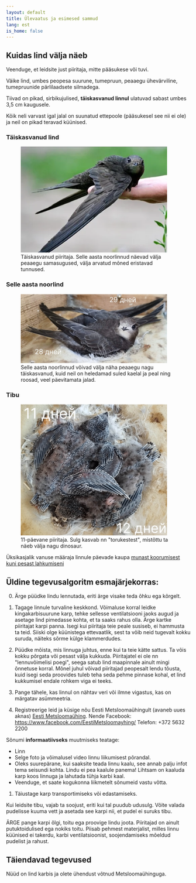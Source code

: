```yaml
---
layout: default
title: Ülevaatus ja esimesed sammud
lang: est
is_home: false
---
```


## Kuidas lind välja näeb

Veenduge, et leidsite just piiritaja, mitte pääsukese või tuvi.

Väike lind, umbes peopesa suurune, tumepruun, peaaegu ühevärviline, tumepruunide pärlilaadsete silmadega.

Tiivad on pikad, sirbikujulised, **täiskasvanud linnul** ulatuvad sabast umbes 3,5 cm kaugusele.

Kõik neli varvast igal jalal on suunatud ettepoole (pääsukesel see nii ei ole) ja neil on pikad teravad küünised.

### Täiskasvanud lind
<figure>
  <img src="../assets/images/adult_swift.webp" alt="Täiskasvanud piiritaja" width="400">
  <figcaption>Täiskasvanud piiritaja. Selle aasta noorlinnud näevad välja peaaegu samasugused, välja arvatud mõned eristavad tunnused.</figcaption>
</figure>

### Selle aasta noorlind
<figure>
  <img src="../assets/images/timeline_day_28__29.webp" alt="Piiritaja noorlind" width="400">
  <figcaption>Selle aasta noorlinnud võivad välja näha peaaegu nagu täiskasvanud, kuid neil on heledamad suled kaelal ja peal ning roosad, veel päevitamata jalad.</figcaption>
</figure>

### Tibu
<figure>
  <img src="../assets/images/timeline_day_11__12.webp" alt="11-päevane piiritaja tibu" width="400">
  <figcaption>11-päevane piiritaja. Sulg kasvab nn "torukestest", mistõttu ta näeb välja nagu dinosaur.</figcaption>
</figure>

Üksikasjalik vanuse määraja linnule päevade kaupa [munast koorumisest kuni pesast lahkumiseni](identifying-swift.md)

## Üldine tegevusalgoritm esmajärjekorras:

0) Ärge püüdke lindu lennutada, eriti ärge visake teda õhku ega kõrgelt.

1) Tagage linnule turvaline keskkond.
Võimaluse korral leidke kingakarbisuurune karp, tehke sellesse ventilatsiooni jaoks augud ja asetage lind pimedasse kohta, et ta saaks rahus olla.
Ärge kartke piiritajat karpi panna.
Isegi kui piiritaja teie peale susiseb, ei hammusta ta teid. Siiski olge küünistega ettevaatlik, sest ta võib neid tugevalt kokku suruda, näiteks sõrme külge klammerdudes.
2) Püüdke mõista, mis linnuga juhtus, enne kui ta teie kätte sattus.
Ta võis kokku põrgata või pesast välja kukkuda. Piiritajatel ei ole nn "lennuvõimelisi poegi", seega satub lind maapinnale ainult mingi õnnetuse korral.
Mõnel juhul võivad piiritajad peopesalt lendu tõusta, kuid isegi seda proovides tuleb teha seda pehme pinnase kohal, et lind kukkumisel endale rohkem viga ei teeks.
3) Pange tähele, kas linnul on nähtav veri või ilmne vigastus, kas on märgatav asümmeetria.
4) Registreerige leid ja küsige nõu Eesti Metsloomaühingult (avaneb uues aknas) <a href="https://www.metsloom.ee/kontaktid/" target="_blank" rel="noopener noreferrer">Eesti Metsloomaühing</a>.
Nende Facebook: https://www.facebook.com/EestiMetsloomayhing/
Telefon: +372 5632 2200

Sõnumi **informaatiivseks** muutmiseks teatage:
* Linn
* Selge foto ja võimalusel video linnu liikumisest põrandal.
* Oleks suurepärane, kui saaksite teada linnu kaalu, see annab palju infot tema seisundi kohta.
Lindu ei pea kaalule panema!
Lihtsam on kaaluda karp koos linnuga ja lahutada tühja karbi kaal.
* Veenduge, et saate kogukonna liikmetelt sõnumeid vastu võtta.

1) Täiustage karp transportimiseks või edastamiseks.

Kui leidsite tibu, vajab ta soojust, eriti kui tal puudub udusulg.
Võite valada pudelisse kuuma vett ja asetada see karpi nii, et pudel ei suruks tibu.

ÄRGE pange karpi õlgi, toitu ega proovige lindu joota. Piiritajad on ainult putuktoidulised ega nokiks toitu.
Piisab pehmest materjalist, milles linnu küünised ei takerdu, karbi ventilatsioonist, soojendamiseks mõeldud pudelist ja rahust.

## Täiendavad tegevused
Nüüd on lind karbis ja olete ühendust võtnud Metsloomaühinguga.